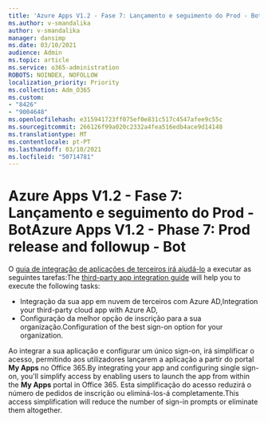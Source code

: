 ```yaml
---
title: 'Azure Apps V1.2 - Fase 7: Lançamento e seguimento do Prod - Bot'
ms.author: v-smandalika
author: v-smandalika
manager: dansimp
ms.date: 03/10/2021
audience: Admin
ms.topic: article
ms.service: o365-administration
ROBOTS: NOINDEX, NOFOLLOW
localization_priority: Priority
ms.collection: Adm_O365
ms.custom:
- "8426"
- "9004648"
ms.openlocfilehash: e315941723ff075ef0e831c517c4547afee9c55c
ms.sourcegitcommit: 266126f99a020c2332a4fea516edb4ace9d14148
ms.translationtype: MT
ms.contentlocale: pt-PT
ms.lasthandoff: 03/10/2021
ms.locfileid: "50714781"
---
```

# <a name="azure-apps-v12---phase-7-prod-release-and-followup---bot"></a><span data-ttu-id="eabdd-102">Azure Apps V1.2 - Fase 7: Lançamento e seguimento do Prod - Bot</span><span class="sxs-lookup"><span data-stu-id="eabdd-102">Azure Apps V1.2 - Phase 7: Prod release and followup - Bot</span></span>

<span data-ttu-id="eabdd-103">O [guia de integração de aplicações de terceiros irá ajudá-lo](https://admin.microsoft.com/AdminPortal/Home) a executar as seguintes tarefas:</span><span class="sxs-lookup"><span data-stu-id="eabdd-103">The [third-party app integration guide](https://admin.microsoft.com/AdminPortal/Home) will help you to execute the following tasks:</span></span> 
- <span data-ttu-id="eabdd-104">Integração da sua app em nuvem de terceiros com Azure AD,</span><span class="sxs-lookup"><span data-stu-id="eabdd-104">Integration your third-party cloud app with Azure AD,</span></span> 
- <span data-ttu-id="eabdd-105">Configuração da melhor opção de inscrição para a sua organização.</span><span class="sxs-lookup"><span data-stu-id="eabdd-105">Configuration of the best sign-on option for your organization.</span></span>

<span data-ttu-id="eabdd-106">Ao integrar a sua aplicação e configurar um único sign-on, irá simplificar o acesso, permitindo aos utilizadores lançarem a aplicação a partir do portal **My Apps** no Office 365.</span><span class="sxs-lookup"><span data-stu-id="eabdd-106">By integrating your app and configuring single sign-on, you'll simplify access by enabling users to launch the app from within the **My Apps** portal in Office 365.</span></span> <span data-ttu-id="eabdd-107">Esta simplificação do acesso reduzirá o número de pedidos de inscrição ou eliminá-los-á completamente.</span><span class="sxs-lookup"><span data-stu-id="eabdd-107">This access simplification will reduce the number of sign-in prompts or eliminate them altogether.</span></span>
